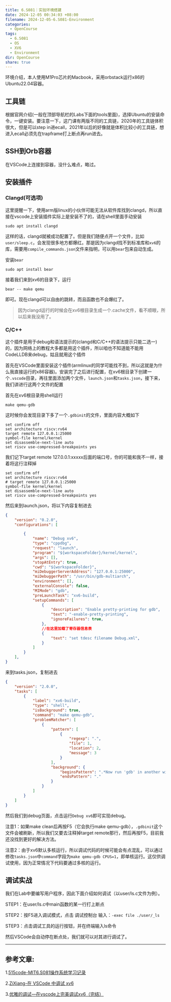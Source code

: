 ```yaml
---
title: 6.S081｜实验环境搭建
date: 2024-12-05 00:34:03 +08:00
filename: 2024-12-05-6.S081-Environment
categories:
  - OpenCourse
tags:
  - 6.S081
  - OS
  - XV6
  - Environment
dir: OpenCourse
share: true
---
```

环境介绍，本人使用M1Pro芯片的Macbook，采用orbstack运行x86的Ubuntu22.04容器。

## 工具链

根据官网介绍(一般在顶部导航栏的Labs下面的tools里面)，选择Ubuntu的安装命令，一键安装。要注意一下，这门课有两版不同的工具链，2020年的工具链体积很大，但是可以step in进ecall，2021年以后的好像就是体积比较小的工具链，想进入ecall必须先在trapframe打上断点再run进去。

## SSH到Orb容器

在VSCode上连接到容器，没什么难点，略过。

## 安装插件

### Clangd(可选项)

这里提醒一下，使用arm版linux的小伙伴可能无法从软件库找到clangd，所以直接在vscode上安装插件实际上是安装不了的，请在shell里面手动安装

```shell
sudo apt install clangd
```

这样的话，clangd就被成功配置了。但是我们随便点开一个文件，比如`user/sleep.c`，会发现很多地方都爆红。那是因为clangd找不到标准库和`xv6`的库，需要用`compile_commands.json`文件来指明，可以用`bear`包来自动生成。

安装`bear`

```shell
sudo apt install bear
```

接着我们来到xv6的目录下，运行

```shell
bear -- make qemu
```

即可。现在clangd可以自由的跳转，而且函数也不会爆红了。

>因为clangd运行的时候会在xv6根目录生成一个.cache文件，看不顺眼，所以后来我没用了。
### C/C++

这个插件是用于debug和语法提示的(clangd和C/C++的语法提示只能二选一)的，因为网络上的教程大多都是用这个插件，所以咱也不知道能不能用CodeLLDB来debug，姑且就用这个插件

首先在VSCode里面安装这个插件(armlinux的同学可能找不到，所以这就是为什么我直接运行的x86容器)。安装完了之后进行配置，在xv6根目录下创建一个`.vscode`目录，再往里面添加两个文件，`launch.json`和`tasks.json`，接下来，我们讲进行这两个文件的配置

首先在xv6根目录用shell运行

```shell
make qemu-gdb
```

这时候你会发现目录下多了一个`.gdbinit`的文件，里面内容大概如下

```
set confirm off
set architecture riscv:rv64
target remote 127.0.0.1:25000
symbol-file kernel/kernel
set disassemble-next-line auto
set riscv use-compressed-breakpoints yes
```

我们记下target remote 127.0.0.1:xxxxx后面的端口号，你的可能和我不一样，接着将这行注释掉

```
set confirm off
set architecture riscv:rv64
# target remote 127.0.0.1:25000
symbol-file kernel/kernel
set disassemble-next-line auto
set riscv use-compressed-breakpoints yes
```

然后来到launch.json，将以下内容复制进去

```json
{
    "version": "0.2.0",
    "configurations": [

        {
            "name": "Debug xv6",
            "type": "cppdbg",
            "request": "launch",
            "program": "${workspaceFolder}/kernel/kernel",
            "args": [],
            "stopAtEntry": true,
            "cwd": "${workspaceFolder}",
            "miDebuggerServerAddress": "127.0.0.1:25000",
            "miDebuggerPath": "/usr/bin/gdb-multiarch",
            "environment": [],
            "externalConsole": false,
            "MIMode": "gdb",
            "preLaunchTask": "xv6-build",
            "setupCommands": [
                {
                    "description": "Enable pretty-printing for gdb",
                    "text": "-enable-pretty-printing",
                    "ignoreFailures": true,
                },
                //在这里加载了寄存器信息表
                {
                    "text": "set tdesc filename Debug.xml",
                }
            ]
        }
    ],
}
```

来到tasks.json，复制进去

```json
{
    "version": "2.0.0",
    "tasks": [
        {
            "label": "xv6-build",
            "type": "shell",
            "isBackground": true,
            "command": "make qemu-gdb",
            "problemMatcher": [
                {
                    "pattern": [
                        {
                            "regexp": ".",
                            "file": 1,
                            "location": 2,
                            "message": 3
                        }
                    ],
                    "background": {
                        "beginsPattern": ".*Now run 'gdb' in another window.",
                        "endsPattern": "."
                    }
                }
            ]
        }
    ]
}
```

然后我们到debug页面，点击运行`Debug xv6`即可实现debug。

注意1：如果make clean后再按F5（它会执行make qemu-gdb），`.gdbinit`这个文件会被刷新，所以我们又要去注释掉target remote那行，然后再按F5，目前我还没找到更好的解决方法。

注意2：由于xv6默认多核运行，所以调试代码的时候可能会有点混乱，可以通过修改`tasks.json`中`command`字段为`make qemu-gdb CPUS=1`，即单核运行。这仅供调试使用，因为正常情况下代码要通过多核的运行。

## 调试实战

我们在Lab中要编写用户程序，因此下面介绍如何调试（以user/ls.c文件为例）。

STEP1：在user/ls.c中main函数的某一行打上断点

STEP2：按F5进入调试模式，点击 调试控制台 输入：`-exec file ./user/_ls`

STEP3：点击调试工具的运行按钮，并在终端输入ls命令

然后VSCode会自动停在断点处，我们就可以对其进行调试了。

---

## 参考文章:

1.[515code-MIT6.S081操作系统学习记录](https://www.515code.com/posts/r1eiw7kt/#%E4%B8%80-%E5%87%86%E5%A4%87)

2.[ZiXiang-在 VSCode 中调试 xv6](https://www.zixiangcode.top/article/how-to-debug-xv6-in-vscode#810e945beca345c6acf3c6b1745e619c)

3.[优雅的调试—在vscode上完美调试xv6（完结）](https://sanbuphy.github.io/p/%E4%BC%98%E9%9B%85%E7%9A%84%E8%B0%83%E8%AF%95%E5%9C%A8vscode%E4%B8%8A%E5%AE%8C%E7%BE%8E%E8%B0%83%E8%AF%95xv6%E5%AE%8C%E7%BB%93/)